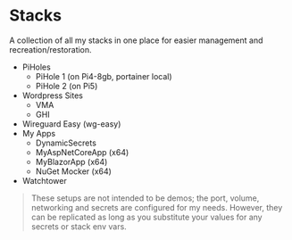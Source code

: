 # Stacks

A collection of all my stacks in one place for easier management and recreation/restoration.

- PiHoles
  - PiHole 1 (on Pi4-8gb, portainer local)
  - PiHole 2 (on Pi5)
- Wordpress Sites
  - VMA
  - GHI
- Wireguard Easy (wg-easy)
- My Apps
  - DynamicSecrets
  - MyAspNetCoreApp (x64)
  - MyBlazorApp (x64)
  - NuGet Mocker (x64)
- Watchtower

> These setups are not intended to be demos; the port, volume, networking and secrets are configured for my needs. However, they can be replicated as long as you substitute your values for any secrets or stack env vars.